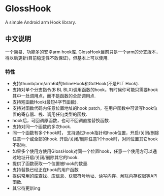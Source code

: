 # GlossHook
A simple Android arm Hook library.

## 中文说明
一个简易、功能多的安卓arm hook库.
GlossHook目前只是一个arm的分支版本，待以后更新(目前稳定性不敢保证)，但基本上可以使用.

### 特性
* 支持thumb/arm/arm64的InlineHook和GotHook(不是PLT Hook).
* 支持对单个分支指令(B BL BLX)调用函数的hook，有时候你可能只需要hook其中一处调用点，而不是函数的全部调用点.
* 支持短函数Hook(最短4字节函数).
* 支持对函数代码内任意位置地址的hook patch，在用户函数中可读写hook位置的寄存器、栈、调用任何类型的函数.
* hook后，可回调原函数，也可不回调直接替换函数.
* 支持对同一个函数的多次hook.
* 同一个函数有多个hook时， 支持通过hook指针和hook位置，开启/关闭/删除任意一个或全部的hook. 开启/关闭/删除任意1个hook时，对同位置其它hook不影响.
* 如果多个使用方使用GlossHook对同一个位置hook，任意一个使用方可以通过地址开启/关闭/删除其它的hook.
* 提供了函数获取一个位置被hook的数量.
* 支持替换已经正在hook的用户函数
* 提供常用的库查找、库信息、获取符号地址、读写内存、解除内存权限等API函数.
* 其它待更新ing
